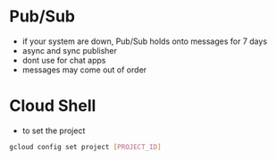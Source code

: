 # Pub/Sub

 * if your system are down, Pub/Sub holds onto messages for 7 days
 * async and sync publisher
 * dont use for chat apps
 * messages may come out of order


# Cloud Shell

* to set the project 
```bash
gcloud config set project [PROJECT_ID]
```